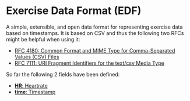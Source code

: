 Exercise Data Format (EDF)
==========================

A simple, extensible, and open data format for representing exercise data based on timestamps. It is based on CSV and thus the following two RFCs might be helpful when using it:

* [RFC 4180: Common Format and MIME Type for Comma-Separated Values (CSV) Files](https://tools.ietf.org/html/rfc4180)
* [RFC 7111: URI Fragment Identifiers for the text/csv Media Type](https://tools.ietf.org/html/rfc7111)

So far the following 2 fields have been defined:

* [**HR**: Heartrate](fields.md#HR)
* [**time**: Timestamp](fields.md#time)
